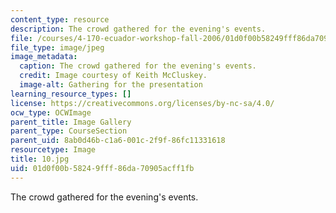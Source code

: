 ```yaml
---
content_type: resource
description: The crowd gathered for the evening's events.
file: /courses/4-170-ecuador-workshop-fall-2006/01d0f00b58249fff86da70905acff1fb_10.jpg
file_type: image/jpeg
image_metadata:
  caption: The crowd gathered for the evening's events.
  credit: Image courtesy of Keith McCluskey.
  image-alt: Gathering for the presentation
learning_resource_types: []
license: https://creativecommons.org/licenses/by-nc-sa/4.0/
ocw_type: OCWImage
parent_title: Image Gallery
parent_type: CourseSection
parent_uid: 8ab0d46b-c1a6-001c-2f9f-86fc11331618
resourcetype: Image
title: 10.jpg
uid: 01d0f00b-5824-9fff-86da-70905acff1fb
---
```

The crowd gathered for the evening's events.